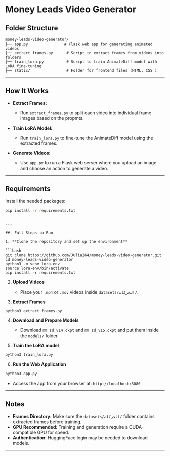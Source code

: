 
# Money Leads Video Generator 

## Folder Structure

```
money-leads-video-generator/
├── app.py                # Flask web app for generating animated videos
├── extract_frames.py      # Script to extract frames from videos into folders
├── train_lora.py          # Script to train AnimateDiff model with LoRA fine-tuning
├── static/                # Folder for frontend files (HTML, CSS )
```

---

##  How It Works

- **Extract Frames:**  
  - Run `extract_frames.py` to split each video into individual frame images based on the propmts.

- **Train LoRA Model:**  
  - Run `train_lora.py` to fine-tune the AnimateDiff model using the extracted frames.

- **Generate Videos:**  
  - Use `app.py` to run a Flask web server where you upload an image and choose an action to generate a video.

---

##  Requirements

Install the needed packages:

```bash
pip install -r requirements.txt
```
```

---

##  Full Steps to Run

1. **Clone the repository and set up the environment**

```bash
git clone https://github.com/Julia264/money-leads-video-generator.git
cd money-leads-video-generator
python3 -m venv lora-env
source lora-env/bin/activate
pip install -r requirements.txt
```

2. **Upload Videos**
   - Place your `.mp4` or `.mov` videos inside `datasets/الحركات/`.

3. **Extract Frames**

```bash
python3 extract_frames.py
```

4. **Download and Prepare Models**
   - Download `mm_sd_v14.ckpt` and `mm_sd_v15.ckpt` and put them inside the `models/` folder.

5. **Train the LoRA model**

```bash
python3 train_lora.py
```

6. **Run the Web Application**

```bash
python3 app.py
```
- Access the app from your browser at: `http://localhost:8080`

---

##  Notes

- **Frames Directory:** Make sure the `datasets/الحركات/` folder contains extracted frames before training.
- **GPU Recommended:** Training and generation require a CUDA-compatible GPU for speed.
- **Authentication:** HuggingFace login may be needed to download models.

---


